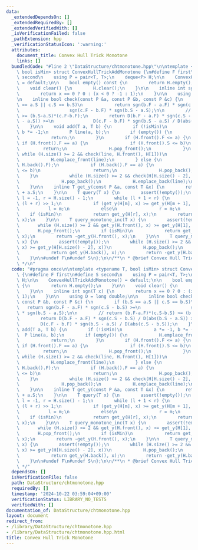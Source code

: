 ```yaml
---
data:
  _extendedDependsOn: []
  _extendedRequiredBy: []
  _extendedVerifiedWith: []
  _isVerificationFailed: false
  _pathExtension: hpp
  _verificationStatusIcon: ':warning:'
  attributes:
    document_title: Convex Hull Trick Monotone
    links: []
  bundledCode: "#line 2 \"DataStructure/chtmonotone.hpp\"\n\ntemplate <typename T,\
    \ bool isMin> struct ConvexHullTrickAddMonotone {\n#define F first\n#define S\
    \ second\n    using P = pair<T, T>;\n    deque<P> H;\n\n    ConvexHullTrickAddMonotone()\
    \ = default;\n\n    bool empty() const {\n        return H.empty();\n    }\n\n\
    \    void clear() {\n        H.clear();\n    }\n\n    inline int sgn(T x) {\n\
    \        return x == 0 ? 0 : (x < 0 ? -1 : 1);\n    }\n\n    using D = long double;\n\
    \n    inline bool check(const P &a, const P &b, const P &c) {\n        if (b.S\
    \ == a.S || c.S == b.S)\n            return sgn(b.F - a.F) * sgn(c.S - b.S) >=\n\
    \                   sgn(c.F - b.F) * sgn(b.S - a.S);\n\n        // return (b.F-a.F)*(c.S-b.S)\
    \ >= (b.S-a.S)*(c.F-b.F);\n        return D(b.F - a.F) * sgn(c.S - b.S) / D(abs(b.S\
    \ - a.S)) >=\n               D(c.F - b.F) * sgn(b.S - a.S) / D(abs(c.S - b.S));\n\
    \    }\n\n    void add(T a, T b) {\n        if (!isMin)\n            a *= -1,\
    \ b *= -1;\n        P line(a, b);\n        if (empty()) {\n            H.emplace_front(line);\n\
    \            return;\n        }\n        if (H.front().F <= a) {\n           \
    \ if (H.front().F == a) {\n                if (H.front().S <= b)\n           \
    \         return;\n                H.pop_front();\n            }\n           \
    \ while (H.size() >= 2 && check(line, H.front(), H[1]))\n                H.pop_front();\n\
    \            H.emplace_front(line);\n        } else {\n            assert(a <=\
    \ H.back().F);\n            if (H.back().F == a) {\n                if (H.back().S\
    \ <= b)\n                    return;\n                H.pop_back();\n        \
    \    }\n            while (H.size() >= 2 && check(H[H.size() - 2], H.back(), line))\n\
    \                H.pop_back();\n            H.emplace_back(line);\n        }\n\
    \    }\n\n    inline T get_y(const P &a, const T &x) {\n        return a.F * x\
    \ + a.S;\n    }\n\n    T query(T x) {\n        assert(!empty());\n        int\
    \ l = -1, r = H.size() - 1;\n        while (l + 1 < r) {\n            int m =\
    \ (l + r) >> 1;\n            if (get_y(H[m], x) >= get_y(H[m + 1], x))\n     \
    \           l = m;\n            else\n                r = m;\n        }\n    \
    \    if (isMin)\n            return get_y(H[r], x);\n        return -get_y(H[r],\
    \ x);\n    }\n\n    T query_monotone_inc(T x) {\n        assert(!empty());\n \
    \       while (H.size() >= 2 && get_y(H.front(), x) >= get_y(H[1], x))\n     \
    \       H.pop_front();\n        if (isMin)\n            return get_y(H.front(),\
    \ x);\n        return -get_y(H.front(), x);\n    }\n\n    T query_monotone_dec(T\
    \ x) {\n        assert(!empty());\n        while (H.size() >= 2 && get_y(H.back(),\
    \ x) >= get_y(H[H.size() - 2], x))\n            H.pop_back();\n        if (isMin)\n\
    \            return get_y(H.back(), x);\n        return -get_y(H.back(), x);\n\
    \    }\n\n#undef F\n#undef S\n};\n\n/**\n * @brief Convex Hull Trick Monotone\n\
    \ */\n"
  code: "#pragma once\n\ntemplate <typename T, bool isMin> struct ConvexHullTrickAddMonotone\
    \ {\n#define F first\n#define S second\n    using P = pair<T, T>;\n    deque<P>\
    \ H;\n\n    ConvexHullTrickAddMonotone() = default;\n\n    bool empty() const\
    \ {\n        return H.empty();\n    }\n\n    void clear() {\n        H.clear();\n\
    \    }\n\n    inline int sgn(T x) {\n        return x == 0 ? 0 : (x < 0 ? -1 :\
    \ 1);\n    }\n\n    using D = long double;\n\n    inline bool check(const P &a,\
    \ const P &b, const P &c) {\n        if (b.S == a.S || c.S == b.S)\n         \
    \   return sgn(b.F - a.F) * sgn(c.S - b.S) >=\n                   sgn(c.F - b.F)\
    \ * sgn(b.S - a.S);\n\n        // return (b.F-a.F)*(c.S-b.S) >= (b.S-a.S)*(c.F-b.F);\n\
    \        return D(b.F - a.F) * sgn(c.S - b.S) / D(abs(b.S - a.S)) >=\n       \
    \        D(c.F - b.F) * sgn(b.S - a.S) / D(abs(c.S - b.S));\n    }\n\n    void\
    \ add(T a, T b) {\n        if (!isMin)\n            a *= -1, b *= -1;\n      \
    \  P line(a, b);\n        if (empty()) {\n            H.emplace_front(line);\n\
    \            return;\n        }\n        if (H.front().F <= a) {\n           \
    \ if (H.front().F == a) {\n                if (H.front().S <= b)\n           \
    \         return;\n                H.pop_front();\n            }\n           \
    \ while (H.size() >= 2 && check(line, H.front(), H[1]))\n                H.pop_front();\n\
    \            H.emplace_front(line);\n        } else {\n            assert(a <=\
    \ H.back().F);\n            if (H.back().F == a) {\n                if (H.back().S\
    \ <= b)\n                    return;\n                H.pop_back();\n        \
    \    }\n            while (H.size() >= 2 && check(H[H.size() - 2], H.back(), line))\n\
    \                H.pop_back();\n            H.emplace_back(line);\n        }\n\
    \    }\n\n    inline T get_y(const P &a, const T &x) {\n        return a.F * x\
    \ + a.S;\n    }\n\n    T query(T x) {\n        assert(!empty());\n        int\
    \ l = -1, r = H.size() - 1;\n        while (l + 1 < r) {\n            int m =\
    \ (l + r) >> 1;\n            if (get_y(H[m], x) >= get_y(H[m + 1], x))\n     \
    \           l = m;\n            else\n                r = m;\n        }\n    \
    \    if (isMin)\n            return get_y(H[r], x);\n        return -get_y(H[r],\
    \ x);\n    }\n\n    T query_monotone_inc(T x) {\n        assert(!empty());\n \
    \       while (H.size() >= 2 && get_y(H.front(), x) >= get_y(H[1], x))\n     \
    \       H.pop_front();\n        if (isMin)\n            return get_y(H.front(),\
    \ x);\n        return -get_y(H.front(), x);\n    }\n\n    T query_monotone_dec(T\
    \ x) {\n        assert(!empty());\n        while (H.size() >= 2 && get_y(H.back(),\
    \ x) >= get_y(H[H.size() - 2], x))\n            H.pop_back();\n        if (isMin)\n\
    \            return get_y(H.back(), x);\n        return -get_y(H.back(), x);\n\
    \    }\n\n#undef F\n#undef S\n};\n\n/**\n * @brief Convex Hull Trick Monotone\n\
    \ */"
  dependsOn: []
  isVerificationFile: false
  path: DataStructure/chtmonotone.hpp
  requiredBy: []
  timestamp: '2024-10-22 03:59:04+09:00'
  verificationStatus: LIBRARY_NO_TESTS
  verifiedWith: []
documentation_of: DataStructure/chtmonotone.hpp
layout: document
redirect_from:
- /library/DataStructure/chtmonotone.hpp
- /library/DataStructure/chtmonotone.hpp.html
title: Convex Hull Trick Monotone
---
```

